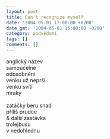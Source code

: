 ```yaml
---
layout: post
title: Can't recognize myself
date: '2004-05-01 17:00:00 +0200'
date_gmt: '2004-05-01 15:00:00 +0200'
category: podvědomí
tags: []
comments: []
---
```

<p>anglický název<br>
samoúčelné<br>
odosobnění<br>
venku už neprší<br>
venku svítí<br>
mraky<br>
<br>zatáčky beru snad<br>
příliš prudce<br>
&amp; další zastávka<br>
trolejbusu<br>
v nedohlednu</p>
